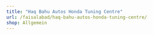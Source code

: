 ```yaml
---
title: "Haq Bahu Autos Honda Tuning Centre"
url: /faisalabad/haq-bahu-autos-honda-tuning-centre/
shop: Allgemein
---
```

